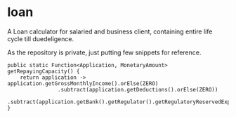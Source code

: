 # loan
A Loan calculator for salaried and business client, containing entire life cycle till duedeligence.

As the repository is private, just putting few snippets for reference.


    public static Function<Application, MonetaryAmount> getRepayingCapacity() {
        return application -> application.getGrossMonthlyIncome().orElse(ZERO)
                    .subtract(application.getDeductions().orElse(ZERO))
                    .subtract(application.getBank().getRegulator().getRegulatoryReservedExpenses().apply(application));
    }
